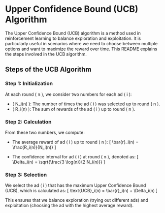 # Upper Confidence Bound (UCB) Algorithm

The Upper Confidence Bound (UCB) algorithm is a method used in reinforcement learning to balance exploration and exploitation. It is particularly useful in scenarios where we need to choose between multiple options and want to maximize the reward over time. This README explains the steps involved in the UCB algorithm.

## Steps of the UCB Algorithm

### Step 1: Initialization
At each round \( n \), we consider two numbers for each ad \( i \):

- \( N_i(n) \): The number of times the ad \( i \) was selected up to round \( n \).
- \( R_i(n) \): The sum of rewards of the ad \( i \) up to round \( n \).

### Step 2: Calculation
From these two numbers, we compute:

- The average reward of ad \( i \) up to round \( n \):
\[ \bar{r}_i(n) = \frac{R_i(n)}{N_i(n)} \]

- The confidence interval for ad \( i \) at round \( n \), denoted as:
\[ \Delta_i(n) = \sqrt{\frac{3 \log(n)}{2 N_i(n)}} \]

### Step 3: Selection
We select the ad \( i \) that has the maximum Upper Confidence Bound (UCB), which is calculated as:
\[ \text{UCB}_i(n) = \bar{r}_i(n) + \Delta_i(n) \]

This ensures that we balance exploration (trying out different ads) and exploitation (choosing the ad with the highest average reward).

